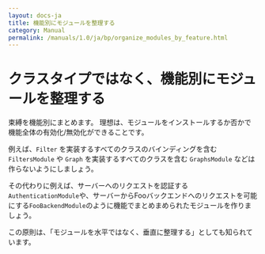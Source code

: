 ```yaml
---
layout: docs-ja
title: 機能別にモジュールを整理する
category: Manual
permalink: /manuals/1.0/ja/bp/organize_modules_by_feature.html
---
```

# クラスタイプではなく、機能別にモジュールを整理する

束縛を機能別にまとめます。
理想は、モジュールをインストールするか否かで機能全体の有効化/無効化ができることです。

例えば、`Filter` を実装するすべてのクラスのバインディングを含む `FiltersModule` や `Graph` を実装するすべてのクラスを含む `GraphsModule` などは作らないようにしましょう。

その代わりに例えば、サーバーへのリクエストを認証する`AuthenticationModule`や、サーバーからFooバックエンドへのリクエストを可能にする`FooBackendModule`のように機能でまとめまめられたモジュールを作りましょう。

この原則は、「モジュールを水平ではなく、垂直に整理する」としても知られています。
